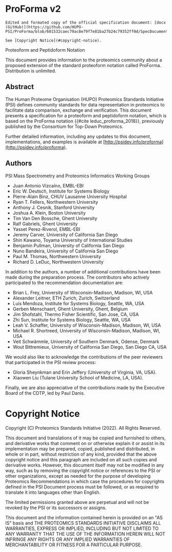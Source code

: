 # ProForma v2

```admonish info
Edited and formated copy of the official specification document: [docx (GitHub)](https://github.com/HUPO-PSI/ProForma/blob/601532caec79ac8e79f7e81ba27b24c79352ff0d/SpecDocument/Release_v2.0/ProForma_v2_Final.docx).

See [Copyright Notice](#copyright-notice).
```

Proteoform and Peptidoform Notation

This document provides information to the proteomics community about a proposed extension of the standard proteoform notation called ProForma. Distribution is unlimited.

## Abstract

The Human Proteome Organisation (HUPO) Proteomics Standards Initiative
(PSI) defines community standards for data representation in proteomics
to facilitate data comparison, exchange and verification. This document
presents a specification for a proteoform and peptidoform notation,
which is based on the ProForma notation {{#cite leduc_proforma_2018}}, previously published by
the Consortium for Top-Down Proteomics.

Further detailed information, including any updates to this document,
implementations, and examples is available at
[http://psidev.info/proforma](http://psidev.info/proforma).

## Authors

PSI Mass Spectrometry and Proteomics Informatics Working Groups

- Juan Antonio Vizcaíno, EMBL-EBI
- Eric W. Deutsch, Institute for Systems Biology
- Pierre-Alain Binz, CHUV Lausanne University Hospital
- Ryan T. Fellers, Northwestern University
- Anthony J. Cesnik, Stanford University
- Joshua A. Klein, Boston University
- Tim Van Den Bossche, Ghent University
- Ralf Gabriels, Ghent University
- Yasset Perez-Riverol, EMBL-EBI
- Jeremy Carver, University of California San Diego
- Shin Kawano, Toyama University of International Studies
- Benjamin Pullman, University of California San Diego
- Nuno Bandeira, University of California San Diego
- Paul M. Thomas, Northwestern University
- Richard D. LeDuc, Northwestern University

In addition to the authors, a number of additional contributions have
been made during the preparation process. The contributors who actively
participated to the recommendation documentation are:

- Brian L. Frey, University of Wisconsin-Madison, Madison, WI, USA
- Alexander Leitner, ETH Zurich, Zurich, Switzerland
- Luis Mendoza, Institute for Systems Biology, Seattle, WA, USA
- Gerben Menschaert, Ghent University, Ghent, Belgium
- Jim Shofstahl, Thermo Fisher Scientific, San Jose, CA, USA
- Zhi Sun, Institute for Systems Biology, Seattle, WA, USA
- Leah V. Schaffer, University of Wisconsin-Madison, Madison, WI, USA
- Michael R. Shortreed, University of Wisconsin-Madison, Madison, WI, USA
- Veit Schwämmle, University of Southern Denmark, Odense, Denmark
- Wout Bittremieux, University of California San Diego, San Diego CA, USA

We would also like to acknowledge the contributions of the peer
reviewers that participated in the PSI review process:

- Gloria Sheynkman and Erin Jeffery (University of Virginia, VA, USA).
- Xiaowen Liu (Tulane University School of Medicine, LA, USA).

Finally, we are also appreciative of the contributions made by the
Executive Board of the CDTP, led by Paul Danis.

# Copyright Notice

Copyright (C) Proteomics Standards Initiative (2022). All Rights Reserved.

This document and translations of it may be copied and furnished to
others, and derivative works that comment on or otherwise explain it or
assist in its implementation may be prepared, copied, published and
distributed, in whole or in part, without restriction of any kind,
provided that the above copyright notice and this paragraph are included
on all such copies and derivative works. However, this document itself
may not be modified in any way, such as by removing the copyright notice
or references to the PSI or other organizations, except as needed for
the purpose of developing Proteomics Recommendations in which case the
procedures for copyrights defined in the PSI Document process must be
followed, or as required to translate it into languages other than
English.

The limited permissions granted above are perpetual and will not be
revoked by the PSI or its successors or assigns.

This document and the information contained herein is provided on an
"AS IS" basis and THE PROTEOMICS STANDARDS INITIATIVE DISCLAIMS ALL
WARRANTIES, EXPRESS OR IMPLIED, INCLUDING BUT NOT LIMITED TO ANY
WARRANTY THAT THE USE OF THE INFORMATION HEREIN WILL NOT INFRINGE ANY
RIGHTS OR ANY IMPLIED WARRANTIES OF MERCHANTABILITY OR FITNESS FOR A
PARTICULAR PURPOSE.
